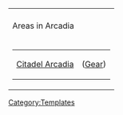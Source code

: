 <table>
<tbody>
<tr class="odd">
<td></td>
</tr>
<tr class="even">
<td><p>Areas in Arcadia</p></td>
</tr>
<tr class="odd">
<td><table>
<tbody>
<tr class="odd">
<td><p><a href=":Category:Citadel_Arcadia" title="wikilink">Citadel
Arcadia</a></p></td>
<td><p>(<a href=":Category:Gear_In_Citadel_Arcadia"
title="wikilink">Gear</a>)</p></td>
</tr>
</tbody>
</table></td>
</tr>
</tbody>
</table>

<noinclude></noinclude>

[Category:Templates](Category:Templates "wikilink")
